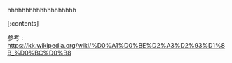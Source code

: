 

hhhhhhhhhhhhhhhhhhh
    
[:contents]

参考 : https://kk.wikipedia.org/wiki/%D0%A1%D0%BE%D2%A3%D2%93%D1%8B_%D0%BC%D0%B8



    